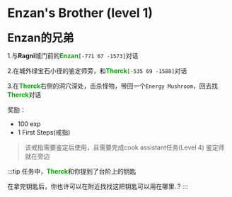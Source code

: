 # Enzan's Brother (level 1)
<span style="font-size: 25px;"><span style="font-size: 25px;">**Enzan的兄弟**</span></span>
  
1.与**Ragni**城门前的<font color=00AA00>**Enzan**</font>`[-771 67 -1573]`对话

2.在城外绿宝石小径的鉴定师旁，和<font color=00AA00>**Therck**</font>`[-535 69 -1588]`对话

3.在<font color=00AA00>**Therck**</font>右侧的洞穴深处，击杀怪物，带回一个`Energy Mushroom`，回去找<font color=00AA00>**Therck**</font>对话
 
奖励：
+ 100 exp
+ 1 First Steps(戒指)
  
>该戒指需要鉴定后使用，且需要完成cook assistant任务(Level 4)
>鉴定师就在旁边


:::tip
任务中，<font color=00AA00>**Therck**</font>和你提到了台阶上的钥匙

在拿完钥匙后，你也许可以在附近找找这把钥匙可以用在哪里..?
:::